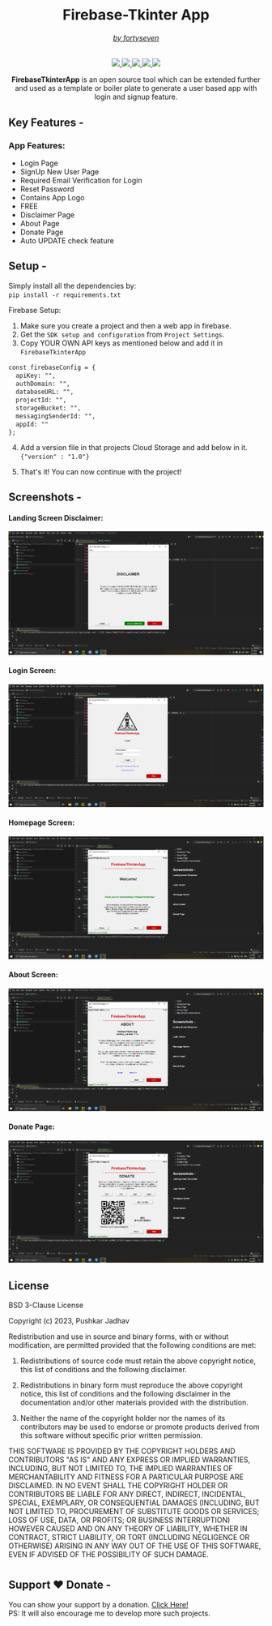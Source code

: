<h1 align="center">Firebase-Tkinter App</h1>
<h6 align="center"><a href="https://thefortyseven.dev/">by fortyseven</a></h6>

<p align="center">
    <a href="https://www.python.org/">
    <img src="https://img.shields.io/badge/Python-3.9-blue">
  </a>
  <a href="">
    <img src="https://img.shields.io/badge/Version-1.0-yellow">
  </a>
    <a href="https://github.com/fortysev-en/FirebaseTkinterApp">
    <img src="https://img.shields.io/badge/Open%20Source-%E2%9D%A4-brightgreen">
  </a>
    <a href="http://thefortyseven.dev">
    <img src="https://img.shields.io/badge/Blogs-%E2%9A%8F-lightgrey">
  </a>
<a href="https://thefortyseven.dev/firebase-tkinter-login-signup-app-template">
    <img src="https://img.shields.io/badge/Tutorial-%F0%9F%9B%88-brightgreen">
  </a>
</p>

<p align="center">
  <b>FirebaseTkinterApp</b> is an open source tool which can be extended further and used as a template or boiler 
plate to generate a user based app with login and signup feature.
</p>


## Key Features -
### App Features:
* Login Page
* SignUp New User Page
* Required Email Verification for Login
* Reset Password
* Contains App Logo
* FREE
* Disclaimer Page
* About Page
* Donate Page
* Auto UPDATE check feature


## Setup -
Simply install all the dependencies by:  
`pip install -r requirements.txt`

Firebase Setup:  
1. Make sure you create a project and then a web app in firebase.  
2. Get the `SDK setup and configuration` from `Project Settings`.  
3. Copy YOUR OWN API keys as mentioned below and add it in `FirebaseTkinterApp`
```
const firebaseConfig = {
  apiKey: "",
  authDomain: "",
  databaseURL: "",
  projectId: "",
  storageBucket: "",
  messagingSenderId: "",
  appId: ""
};
```
4. Add a version file in that projects Cloud Storage and add below in it.  
`{"version" : "1.0"}`

5. That's it! You can now continue with the project!


## Screenshots -

#### Landing Screen Disclaimer:
![](/screenshots/disclaimer.png)

#### Login Screen:
![](/screenshots/login.png)

#### Homepage Screen:
![](/screenshots/homepage.png)

#### About Screen:
![](/screenshots/about.png)

#### Donate Page:
![](/screenshots/donate.png)


## License  

BSD 3-Clause License

Copyright (c) 2023, Pushkar Jadhav

Redistribution and use in source and binary forms, with or without
modification, are permitted provided that the following conditions are met:

1. Redistributions of source code must retain the above copyright notice, this
   list of conditions and the following disclaimer.

2. Redistributions in binary form must reproduce the above copyright notice,
   this list of conditions and the following disclaimer in the documentation
   and/or other materials provided with the distribution.

3. Neither the name of the copyright holder nor the names of its
   contributors may be used to endorse or promote products derived from
   this software without specific prior written permission.

THIS SOFTWARE IS PROVIDED BY THE COPYRIGHT HOLDERS AND CONTRIBUTORS "AS IS"
AND ANY EXPRESS OR IMPLIED WARRANTIES, INCLUDING, BUT NOT LIMITED TO, THE
IMPLIED WARRANTIES OF MERCHANTABILITY AND FITNESS FOR A PARTICULAR PURPOSE ARE
DISCLAIMED. IN NO EVENT SHALL THE COPYRIGHT HOLDER OR CONTRIBUTORS BE LIABLE
FOR ANY DIRECT, INDIRECT, INCIDENTAL, SPECIAL, EXEMPLARY, OR CONSEQUENTIAL
DAMAGES (INCLUDING, BUT NOT LIMITED TO, PROCUREMENT OF SUBSTITUTE GOODS OR
SERVICES; LOSS OF USE, DATA, OR PROFITS; OR BUSINESS INTERRUPTION) HOWEVER
CAUSED AND ON ANY THEORY OF LIABILITY, WHETHER IN CONTRACT, STRICT LIABILITY,
OR TORT (INCLUDING NEGLIGENCE OR OTHERWISE) ARISING IN ANY WAY OUT OF THE USE
OF THIS SOFTWARE, EVEN IF ADVISED OF THE POSSIBILITY OF SUCH DAMAGE.


#
## Support ❤ Donate -
You can show your support by a donation. <a href="https://thefortyseven.dev/donatePage">Click Here!</a>\
PS: It will also encourage me to develop more such projects.
